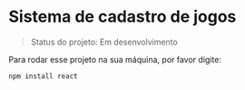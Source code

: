 <h1>Sistema de cadastro de jogos</h1>

> Status do projeto: Em desenvolvimento

Para rodar esse projeto na sua máquina, por favor digite:


```
npm install react
```
